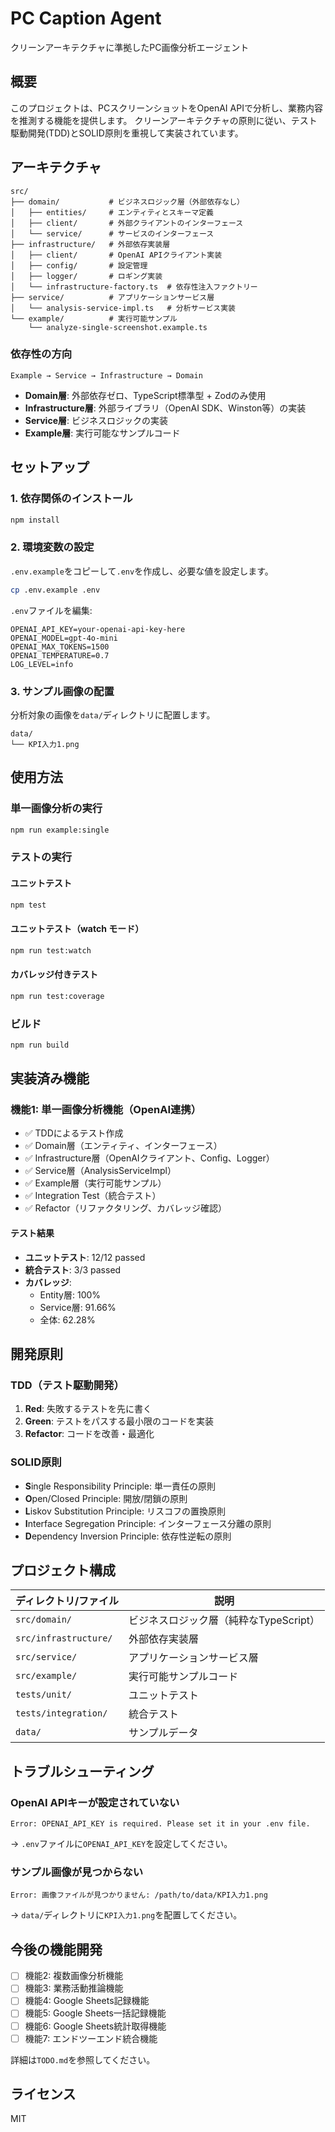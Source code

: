 # PC Caption Agent

クリーンアーキテクチャに準拠したPC画像分析エージェント

## 概要

このプロジェクトは、PCスクリーンショットをOpenAI APIで分析し、業務内容を推測する機能を提供します。
クリーンアーキテクチャの原則に従い、テスト駆動開発(TDD)とSOLID原則を重視して実装されています。

## アーキテクチャ

```
src/
├── domain/           # ビジネスロジック層（外部依存なし）
│   ├── entities/     # エンティティとスキーマ定義
│   ├── client/       # 外部クライアントのインターフェース
│   └── service/      # サービスのインターフェース
├── infrastructure/   # 外部依存実装層
│   ├── client/       # OpenAI APIクライアント実装
│   ├── config/       # 設定管理
│   ├── logger/       # ロギング実装
│   └── infrastructure-factory.ts  # 依存性注入ファクトリー
├── service/          # アプリケーションサービス層
│   └── analysis-service-impl.ts   # 分析サービス実装
└── example/          # 実行可能サンプル
    └── analyze-single-screenshot.example.ts
```

### 依存性の方向
```
Example → Service → Infrastructure → Domain
```

- **Domain層**: 外部依存ゼロ、TypeScript標準型 + Zodのみ使用
- **Infrastructure層**: 外部ライブラリ（OpenAI SDK、Winston等）の実装
- **Service層**: ビジネスロジックの実装
- **Example層**: 実行可能なサンプルコード

## セットアップ

### 1. 依存関係のインストール

```bash
npm install
```

### 2. 環境変数の設定

`.env.example`をコピーして`.env`を作成し、必要な値を設定します。

```bash
cp .env.example .env
```

`.env`ファイルを編集:

```env
OPENAI_API_KEY=your-openai-api-key-here
OPENAI_MODEL=gpt-4o-mini
OPENAI_MAX_TOKENS=1500
OPENAI_TEMPERATURE=0.7
LOG_LEVEL=info
```

### 3. サンプル画像の配置

分析対象の画像を`data/`ディレクトリに配置します。

```
data/
└── KPI入力1.png
```

## 使用方法

### 単一画像分析の実行

```bash
npm run example:single
```

### テストの実行

#### ユニットテスト

```bash
npm test
```

#### ユニットテスト（watch モード）

```bash
npm run test:watch
```

#### カバレッジ付きテスト

```bash
npm run test:coverage
```

### ビルド

```bash
npm run build
```

## 実装済み機能

### 機能1: 単一画像分析機能（OpenAI連携）

- ✅ TDDによるテスト作成
- ✅ Domain層（エンティティ、インターフェース）
- ✅ Infrastructure層（OpenAIクライアント、Config、Logger）
- ✅ Service層（AnalysisServiceImpl）
- ✅ Example層（実行可能サンプル）
- ✅ Integration Test（統合テスト）
- ✅ Refactor（リファクタリング、カバレッジ確認）

#### テスト結果

- **ユニットテスト**: 12/12 passed
- **統合テスト**: 3/3 passed
- **カバレッジ**:
  - Entity層: 100%
  - Service層: 91.66%
  - 全体: 62.28%

## 開発原則

### TDD（テスト駆動開発）

1. **Red**: 失敗するテストを先に書く
2. **Green**: テストをパスする最小限のコードを実装
3. **Refactor**: コードを改善・最適化

### SOLID原則

- **S**ingle Responsibility Principle: 単一責任の原則
- **O**pen/Closed Principle: 開放/閉鎖の原則
- **L**iskov Substitution Principle: リスコフの置換原則
- **I**nterface Segregation Principle: インターフェース分離の原則
- **D**ependency Inversion Principle: 依存性逆転の原則

## プロジェクト構成

| ディレクトリ/ファイル | 説明 |
|---------------------|------|
| `src/domain/` | ビジネスロジック層（純粋なTypeScript） |
| `src/infrastructure/` | 外部依存実装層 |
| `src/service/` | アプリケーションサービス層 |
| `src/example/` | 実行可能サンプルコード |
| `tests/unit/` | ユニットテスト |
| `tests/integration/` | 統合テスト |
| `data/` | サンプルデータ |

## トラブルシューティング

### OpenAI APIキーが設定されていない

```
Error: OPENAI_API_KEY is required. Please set it in your .env file.
```

→ `.env`ファイルに`OPENAI_API_KEY`を設定してください。

### サンプル画像が見つからない

```
Error: 画像ファイルが見つかりません: /path/to/data/KPI入力1.png
```

→ `data/`ディレクトリに`KPI入力1.png`を配置してください。

## 今後の機能開発

- [ ] 機能2: 複数画像分析機能
- [ ] 機能3: 業務活動推論機能
- [ ] 機能4: Google Sheets記録機能
- [ ] 機能5: Google Sheets一括記録機能
- [ ] 機能6: Google Sheets統計取得機能
- [ ] 機能7: エンドツーエンド統合機能

詳細は`TODO.md`を参照してください。

## ライセンス

MIT
